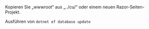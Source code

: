 Kopieren Sie „wwwroot“ aus „../cu/“ oder einem neuen Razor-Seiten-Projekt.

Ausführen von `dotnet ef database update`
